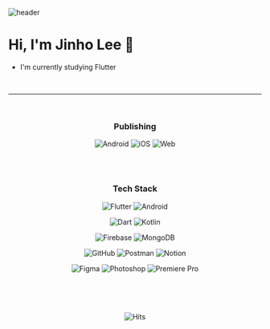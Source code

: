 
![header](https://capsule-render.vercel.app/api?type=soft&color=d3d4d5&height=120&section=header&fontColor=000000&text=smalleyescoding&fontSize=40&animation=fadeIn)

# Hi, I'm Jinho Lee 👋
- I'm currently studying Flutter
 
<div align="center">

<br>

  
---
  
<br>
  
### Publishing


![Android](https://img.shields.io/badge/AOS-00D8F7?style=for-the-badge&logo=Google%20Play&logoColor=FFFFFF)
![iOS](https://img.shields.io/badge/iOS-0D96F6?style=for-the-badge&logo=App%20Store&logoColor=FFFFFF)
![Web](https://img.shields.io/badge/Web-DC392D?style=for-the-badge&logo=Google%20Chrome&logoColor=FFFFFF)
  
<br>
<br>
  
### Tech Stack
  
![Flutter](https://img.shields.io/badge/Flutter-02569B?style=for-the-badge&logo=Flutter&logoColor=FFFFFF)
![Android](https://img.shields.io/badge/Android-3DDC84?style=for-the-badge&logo=Android&logoColor=FFFFFF)

![Dart](https://img.shields.io/badge/Dart-0175C2?style=for-the-badge&logo=Dart&logoColor=FFFFFF)
![Kotlin](https://img.shields.io/badge/Kotlin-7F52FF?style=for-the-badge&logo=Kotlin&logoColor=FFFFFF)

![Firebase](https://img.shields.io/badge/Firebase-FFCA28?style=for-the-badge&logo=Firebase&logoColor=FFFFFF)
![MongoDB](https://img.shields.io/badge/MongoDB-47A248?style=for-the-badge&logo=MongoDB&logoColor=FFFFFF)

![GitHub](https://img.shields.io/badge/GitHub-181717?style=for-the-badge&logo=GitHub&logoColor=FFFFFF)
![Postman](https://img.shields.io/badge/Postman-FF6C37?style=for-the-badge&logo=Postman&logoColor=FFFFFF)
![Notion](https://img.shields.io/badge/Notion-000000?style=for-the-badge&logo=Notion&logoColor=FFFFFF)

![Figma](https://img.shields.io/badge/Figma-F24E1E?style=for-the-badge&logo=Figma&logoColor=FFFFFF)
![Photoshop](https://img.shields.io/badge/Photoshop-31A8FF?style=for-the-badge&logo=Adobe%20Photoshop&logoColor=FFFFFF)
![Premiere Pro](https://img.shields.io/badge/Premiere_Pro-9999FF?style=for-the-badge&logo=Adobe%20Premiere%20Pro&logoColor=FFFFFF)
  
<br>
<br>
<br>  

![Hits](https://hits.seeyoufarm.com/api/count/incr/badge.svg?url=https%3A%2F%2Fgithub.com%2Fsmalleyescoding%2Fhit-counter&count_bg=%23858585&title_bg=%23000000&icon=&icon_color=%23E7E7E7&title=Hits&edge_flat=false)

